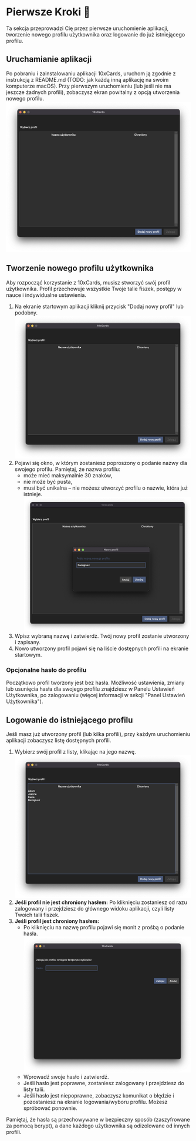 # Pierwsze Kroki 🚀

Ta sekcja przeprowadzi Cię przez pierwsze uruchomienie aplikacji, tworzenie nowego profilu użytkownika oraz logowanie do już istniejącego profilu.

## Uruchamianie aplikacji

Po pobraniu i zainstalowaniu aplikacji 10xCards, uruchom ją zgodnie z instrukcją z README.md (TODO: jak każdą inną aplikację na swoim komputerze macOS). Przy pierwszym uruchomieniu (lub jeśli nie ma jeszcze żadnych profili), zobaczysz ekran powitalny z opcją utworzenia nowego profilu. ![Ekran powitalny aplikacji](images/pl_01_ekran_powitalny.png)

## Tworzenie nowego profilu użytkownika

Aby rozpocząć korzystanie z 10xCards, musisz stworzyć swój profil użytkownika. Profil przechowuje wszystkie Twoje talie fiszek, postępy w nauce i indywidualne ustawienia.

1.  Na ekranie startowym aplikacji kliknij przycisk "Dodaj nowy profil" lub podobny.
    ![Przycisk dodawania nowego profilu](images/pl_01_przycisk_dodaj_profil.png)
2.  Pojawi się okno, w którym zostaniesz poproszony o podanie nazwy dla swojego profilu. Pamiętaj, że nazwa profilu:
    *   może mieć maksymalnie 30 znaków,
    *   nie może być pusta,
    *   musi być unikalna – nie możesz utworzyć profilu o nazwie, która już istnieje.
    ![Okno tworzenia nowego profilu użytkownika](images/pl_01_okno_tworzenia_profilu.png)
3.  Wpisz wybraną nazwę i zatwierdź. Twój nowy profil zostanie utworzony i zapisany.
4.  Nowo utworzony profil pojawi się na liście dostępnych profili na ekranie startowym.

### Opcjonalne hasło do profilu

Początkowo profil tworzony jest bez hasła. Możliwość ustawienia, zmiany lub usunięcia hasła dla swojego profilu znajdziesz w Panelu Ustawień Użytkownika, po zalogowaniu (więcej informacji w sekcji "Panel Ustawień Użytkownika").

## Logowanie do istniejącego profilu

Jeśli masz już utworzony profil (lub kilka profili), przy każdym uruchomieniu aplikacji zobaczysz listę dostępnych profili.

1.  Wybierz swój profil z listy, klikając na jego nazwę.
    ![Lista dostępnych profili użytkowników](images/pl_01_lista_profili.png)
2.  **Jeśli profil nie jest chroniony hasłem:** Po kliknięciu zostaniesz od razu zalogowany i przejdziesz do głównego widoku aplikacji, czyli listy Twoich talii fiszek.
3.  **Jeśli profil jest chroniony hasłem:**
    *   Po kliknięciu na nazwę profilu pojawi się monit z prośbą o podanie hasła.
        ![Monit o podanie hasła do profilu](images/pl_01_monit_haslo.png)
    *   Wprowadź swoje hasło i zatwierdź.
    *   Jeśli hasło jest poprawne, zostaniesz zalogowany i przejdziesz do listy talii.
    *   Jeśli hasło jest niepoprawne, zobaczysz komunikat o błędzie i pozostaniesz na ekranie logowania/wyboru profilu. Możesz spróbować ponownie.

Pamiętaj, że hasła są przechowywane w bezpieczny sposób (zaszyfrowane za pomocą bcrypt), a dane każdego użytkownika są odizolowane od innych profili.

